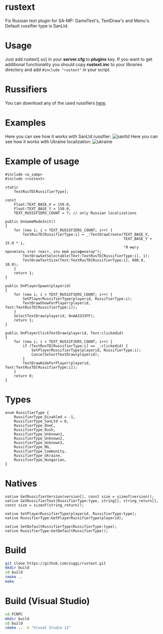 # rustext
Fix Russian text plugin for SA-MP: GameText's, TextDraw's and Menu's. Default russifier type is SanLtd.

# Usage
Just add rustext[.so] in your **server.cfg** to **plugins** key. If you want to get additional functionality you should copy **rustext.inc** to your libraries directory and add `#include "rustext"` in your script.

# Russifiers
You can download any of the usеd russifiers [here](https://mega.nz/#F!tVhlhDCT!FK1xFcBalTA0ySY_JsryMg).

# Examples
Here you can see how it works with SanLtd russifier:
![sanltd](https://cloud.githubusercontent.com/assets/1020099/18914954/db9b4ade-8597-11e6-8d72-783cfd24fb99.png)
Here you can see how it works with Ukraine localization:
![ukraine](https://cloud.githubusercontent.com/assets/1020099/18914955/db9d95dc-8597-11e6-9c2b-6ae5cc05bc72.png)

# Example of usage
```Pawn
#include <a_samp>
#include <rustext>

static
	TextRusTD[RussifierType];

const
	Float:TEXT_BASE_X = 150.0,
	Float:TEXT_BASE_Y = 150.0,
	TEXT_RUSSIFIERS_COUNT = 7; // only Russian localizations

public OnGameModeInit()
{
	for (new i; i < TEXT_RUSSIFIERS_COUNT; i++) {
		TextRusTD[RussifierType:i] = _:TextDrawCreate(TEXT_BASE_X,
		                                              TEXT_BASE_Y + 15.0 * i,
		                                              "Я могу прочитать этот текст, это мой русификатор");
		TextDrawSetSelectable(Text:TextRusTD[RussifierType:i], 1);
		TextDrawTextSize(Text:TextRusTD[RussifierType:i], 600.0, 10.0);
	}
	return 1;
}

public OnPlayerSpawn(playerid)
{
	for (new i; i < TEXT_RUSSIFIERS_COUNT; i++) {
		SetPlayerRussifierType(playerid, RussifierType:i);
		TextDrawShowForPlayer(playerid, Text:TextRusTD[RussifierType:i]);
	}
	SelectTextDraw(playerid, 0xAA3333FF);
	return 1;
}

public OnPlayerClickTextDraw(playerid, Text:clickedid)
{
	for (new i; i < TEXT_RUSSIFIERS_COUNT; i++) {
		if (TextRusTD[RussifierType:i] == _:clickedid) {
			SetPlayerRussifierType(playerid, RussifierType:i);
			CancelSelectTextDraw(playerid);
		}
		TextDrawHideForPlayer(playerid, Text:TextRusTD[RussifierType:i]);
	}
	return 0;
}
```

# Types

```Pawn
enum RussifierType {
	RussifierType_Disabled = -1,
	RussifierType_SanLtd = 0,
	RussifierType_OneC,
	RussifierType_Rush,
	RussifierType_Unknown1,
	RussifierType_Unknown2,
	RussifierType_Unknown3,
	RussifierType_MG,
	RussifierType_Community,
	RussifierType_Ukraine,
	RussifierType_Hungarian,
}
```

# Natives

```Pawn
native GetRussifierVersion(version[], const size = sizeof(version));
native GetRussifierText(RussifierType:type, string[], string_return[], const size = sizeof(string_return));

native SetPlayerRussifierType(playerid, RussifierType:type);
native RussifierType:GetPlayerRussifierType(playerid);

native SetDefaultRussifierType(RussifierType:type);
native RussifierType:GetDefaultRussifierType();
```

# Build
```bash
git clone https://github.com/ziggi/rustext.git
mkdir build
cd build
cmake ..
make
```

# Build (Visual Studio)
```bash
cd FCNPC
mkdir build
cd build
cmake .. -G "Visual Studio 12"
```
